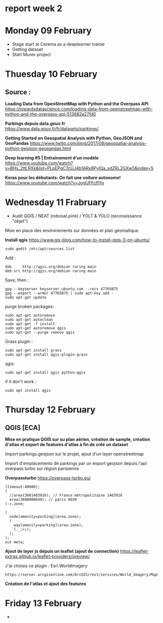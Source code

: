 # report week 2 

# Monday 09 February 

- Stage start at Cerema as a deeplearner trainie 
- Getting dataset
- Start Murex project

# Thuesday 10 February 

## Source : 

**Loading Data from OpenStreetMap with Python and the Overpass API**
https://towardsdatascience.com/loading-data-from-openstreetmap-with-python-and-the-overpass-api-513882a27fd0

**Parkings depuis data.gouv.fr**
https://www.data.gouv.fr/fr/datasets/parkings/

**Getting Started on Geospatial Analysis with Python, GeoJSON and GeoPandas**
https://www.twilio.com/blog/2017/08/geospatial-analysis-python-geojson-geopandas.html

**Deep learning #5 | Entrainement d'un modèle**
https://www.youtube.com/watch?v=BHs_2ttLRXk&list=PLpEPgC7cUJ4b1ARx8PyIQa_sdZRL2GXw5&index=5

**Keras pour les débutants: On fait une voiture autonome!**
https://www.youtube.com/watch?v=JogUFFcfIYg

# Wednesday 11 Frabruary

- Audit QGIS / NEAT (robosat.pink) / YOLT & YOLO (reconaissance "objet")

Mise en place des environements sur données et plan géomatique. 

**Install qgis** 
https://www.gis-blog.com/how-to-install-qgis-3-on-ubuntu/

```
sudo gedit /etc/apt/sources.list
```

Add :

```
deb     http://qgis.org/debian raring main
deb-src http://qgis.org/debian raring main
```

Save, then : 

```
gpg --keyserver keyserver.ubuntu.com --recv 47765B75
gpg --export --armor 47765B75 | sudo apt-key add -
sudo apt-get update
```

purge broken packages:

```
sudo apt-get autoremove
sudo apt-get autoclean
sudo apt-get -f install
sudo apt-get autoremove qgis
sudo apt-get --purge remove qgis
```
Grass plugin : 

```
sudo apt-get install grass
sudo apt-get install qgis-plugin-grass
```

qgis:

```
sudo apt-get install qgis python-qgis
```

if it don't work : 

```
sudo apt install qgis
```


# Thursday 12 February 

## QGIS [ECA]

**Mise en pratique QGIS sur su plan aérien, création de sample, création d'atlas et export de features d'atlas à fin de créé un dataset**

Import parkings.geojson sur le projet, ajout d'un layer openstreetmap 

Import d'emplacements de parkings par un export geojson depuis l'api overpass turbo sur région parisienne 

**Overpassturbo**
https://overpass-turbo.eu/

```
[timeout:40000];
(
  //area(3601403916); // France métropolitaine 1403916
  area(3600008649); // paris 8649
)->.zone;

(
  node[amenity=parking](area.zone);
  (
    way[amenity=parking](area.zone);
    (._;>;);
  );
);
out meta;
```

**Ajout de layer js depuis un leaflet (ajout de connection)**
https://leaflet-extras.github.io/leaflet-providers/preview/ 

J'ai choisis ce plugin : Esri.WorldImagery
```
https://server.arcgisonline.com/ArcGIS/rest/services/World_Imagery/MapServer/tile/{z}/{y}/{x}
```

**Création de l'atlas et ajout des features** 



# Friday 13 February

- 